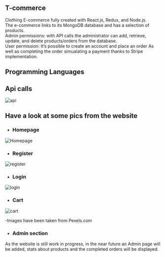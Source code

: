 ## T-commerce

Clothing E-commerce fully created with React.js, Redux, and Node.js.
<br>
The e-commerce links to its MongoDB database and has a selection of products.
<br>
Admin permissions: with API calls the administrator can add, retrieve, update, and delete products/orders from the database.
<br>
User permission: It’s possible to create an account and place an order As well as completing the order simualating a payment thanks to Stripe implementation. 

## Programming Languages

## Api calls

![api](https://user-images.githubusercontent.com/91989821/150238934-0d1a001a-6a5e-4746-9405-b28d54edd624.png)

## Have a look at some pics from the website

- ### Homepage

![Homepage](https://user-images.githubusercontent.com/91989821/150238420-b6969151-1d57-4695-935c-ecd83402edbe.png)

- ### Register 

![register](https://user-images.githubusercontent.com/91989821/150238446-c0f35480-9fee-42b4-af53-312ff07480e6.png)

- ### Login 

![login](https://user-images.githubusercontent.com/91989821/150238452-63f9ab7a-f586-4828-966e-6684c1ee5da8.png)

- ### Cart

![cart](https://user-images.githubusercontent.com/91989821/150238775-e6e7b2fe-2538-42b8-b1f3-0e8f2cc375ae.png)

-Images have been taken from Pexels.com

- ### Admin section

As the website is still work in progress, in the near future an Admin page will be added,
stats about products and the completed orders will be displayed.
